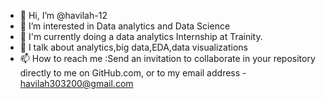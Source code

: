 - 👋 Hi, I’m @havilah-12
- 👀 I’m interested in Data analytics and Data Science
- 🌱 I'm currently doing a data analytics Internship at Trainity.
- 💞️ I talk about analytics,big data,EDA,data visualizations
- 📫 How to reach me :Send an invitation to collaborate in your repository directly to me  on GitHub.com, or to my  email address - havilah303200@gmail.com


<!---
havilah-12/havilah-12 is a ✨ special ✨ repository because its `README.md` (this file) appears on your GitHub profile.
You can click the Preview link to take a look at your changes.
--->
